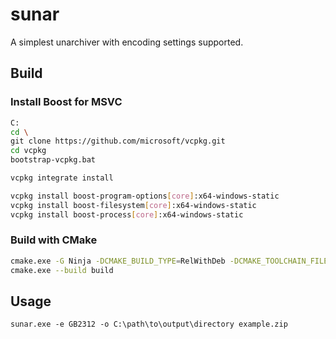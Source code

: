 ﻿# sunar

A simplest unarchiver with encoding settings supported.

## Build

### Install Boost for MSVC

```bash
C:
cd \
git clone https://github.com/microsoft/vcpkg.git
cd vcpkg
bootstrap-vcpkg.bat

vcpkg integrate install

vcpkg install boost-program-options[core]:x64-windows-static
vcpkg install boost-filesystem[core]:x64-windows-static
vcpkg install boost-process[core]:x64-windows-static
```

### Build with CMake

```bash
cmake.exe -G Ninja -DCMAKE_BUILD_TYPE=RelWithDeb -DCMAKE_TOOLCHAIN_FILE=C:/vcpkg/scripts/buildsystems/vcpkg.cmake -DVCPKG_TARGET_TRIPLET=x64-windows-static -S . -B build
cmake.exe --build build
```

## Usage

```
sunar.exe -e GB2312 -o C:\path\to\output\directory example.zip
```